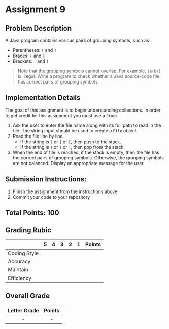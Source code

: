 # Assignment 9

## Problem Description

A Java program contains various pairs of grouping symbols, such as:

* Parentheses: `(` and `)`
* Braces: `{` and `}`
* Brackets: `[` and `]`

> Note that the grouping symbols cannot overlap. For example, `(a{b)}` is illegal. Write a program to check whether a Java source-code file has correct pairs of grouping symbols.

## Implementation Details

The goal of this assignment is to begin understanding collections. In order to get credit
for this assignment you must use a `Stack`.

1. Ask the user to enter the file name along with its full path to read in the file. The string input should be used to create a `File` object.
1. Read the file line by line.
    * If the string is `(` or `{` or `[`, then push to the stack.
    * If the string is `)` or `}` or `]`, then pop from the stack.
1. When the end of file is reached, if the stack is empty, then the file has the correct pairs of grouping symbols. Otherwise, the grouping symbols are not balanced. Display an appropriate message for the user.

## Submission Instructions:

1. Finish the assignment from the instructions above
2. Commit your code to your repository

## Total Points: 100

## Grading Rubic

|               |  5  |  4  |  3  |  2  |  1  | Points |
|---------------|:---:|:---:|:---:|:---:|:---:|:------:|
| Coding Style  |     |     |     |     |     |        |
| Accuracy      |     |     |     |     |     |        |
| Maintain      |     |     |     |     |     |        |
| Efficiency    |     |     |     |     |     |        |

## Overall Grade

| Letter Grade   | Points |
|:--------------:|:------:|
|     -          |   -    |